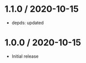 1.1.0 / 2020-10-15
==================

  * depds: updated

1.0.0 / 2020-10-15
==================

  * Initial release

